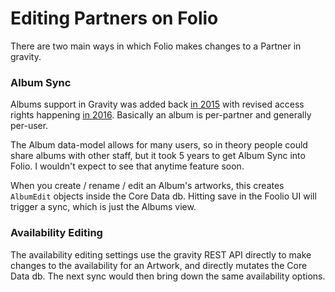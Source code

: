 
# Editing Partners on Folio

There are two main ways in which Folio makes changes to a Partner in gravity.

### Album Sync

Albums support in Gravity was added back [in 2015](https://github.com/artsy/gravity/pull/7462) with revised access
rights happening [in 2016](https://github.com/artsy/gravity/pull/10308). Basically an album is per-partner and generally per-user.

The Album data-model allows for many users, so in theory people could share albums with other staff, but it took 
5 years to get Album Sync into Folio. I wouldn't expect to see that anytime feature soon.

When you create / rename / edit an Album's artworks, this creates `AlbumEdit` objects inside the Core Data db. Hitting
save in the Foolio UI will trigger a sync, which is just the Albums view.


### Availability Editing

The availability editing settings use the gravity REST API directly to make changes to the availability for an Artwork, and directly
mutates the Core Data db. The next sync would then bring down the same availability options.  
